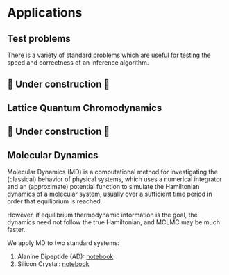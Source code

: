 # Applications

## Test problems

There is a variety of standard problems which are useful for testing the speed and correctness of an inference algorithm.

## 🚧 Under construction 🚧

## Lattice Quantum Chromodynamics

## 🚧 Under construction 🚧

## Molecular Dynamics

Molecular Dynamics (MD) is a computational method for investigating the (classical) behavior of physical systems, which uses a numerical integrator and an (approximate) potential function to simulate the Hamiltonian dynamics of a molecular system, usually over a sufficient time period in order that equilibrium is reached.

However, if equilibrium thermodynamic information is the goal, the dynamics need not follow the true Hamiltonian, and MCLMC may be much faster.

We apply MD to two standard systems:

1. Alanine Dipeptide (AD): [notebook]()
2. Silicon Crystal: [notebook]()

